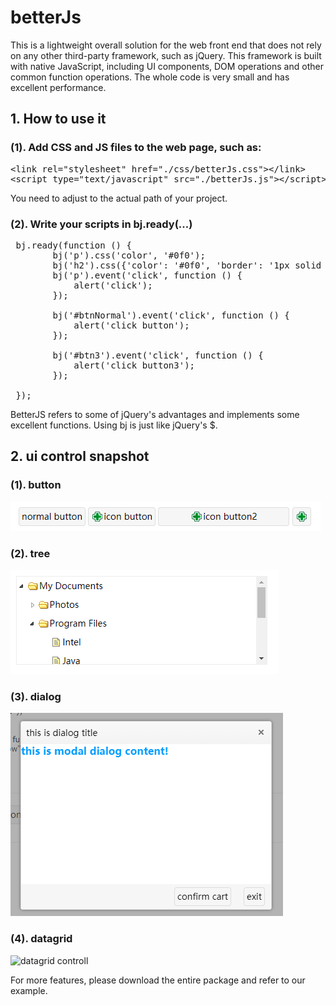 # betterJs
This is a lightweight overall solution for the web front end that does not rely on any other third-party framework, such as jQuery. This framework is built with native JavaScript, including UI components, DOM operations and other common function operations. The whole code is very small and has excellent performance.

## 1. How to use it

### (1). Add CSS and JS files to the web page, such as:
<pre>
&lt;link rel="stylesheet" href="./css/betterJs.css"&gt;&lt;/link&gt; 
&lt;script type="text/javascript" src="./betterJs.js"&gt;&lt;/script&gt; 
</pre>
You need to adjust to the actual path of your project.

### (2). Write your scripts in bj.ready(...)
<pre>
 bj.ready(function () {
        bj('p').css('color', '#0f0');
        bj('h2').css({'color': '#0f0', 'border': '1px solid #00f'});
        bj('p').event('click', function () {
            alert('click');
        });

        bj('#btnNormal').event('click', function () {
            alert('click button');
        });

        bj('#btn3').event('click', function () {
            alert('click button3');
        });

 });
</pre>
BetterJS refers to some of jQuery's advantages and implements some excellent functions. Using bj is just like jQuery's $.

## 2. ui control snapshot
### (1). button
![button controll](https://raw.githubusercontent.com/wave12/betterJs/master/snapshot/button.png)

### (2). tree
![tree controll](https://raw.githubusercontent.com/wave12/betterJs/master/snapshot/tree.png)

### (3). dialog
![dialog controll](https://raw.githubusercontent.com/wave12/betterJs/master/snapshot/dialog.png)

### (4). datagrid
![datagrid controll](https://raw.githubusercontent.com/wave12/betterJs/master/snapshot/datagrid.png)

For more features, please download the entire package and refer to our example.
